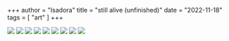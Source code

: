 +++
author = "Isadora"
title = "still alive (unfinished)"
date = "2022-11-18"
tags = [
    "art"
]
+++

![](/images/still_alive_001.png)
![](/images/still_alive_002.png)
![](/images/still_alive_003.png)
![](/images/still_alive_004.png)
![](/images/still_alive_005.png)
![](/images/still_alive_006.png)
![](/images/still_alive_007.png)
![](/images/still_alive_008.png)
![](/images/still_alive_009.png)